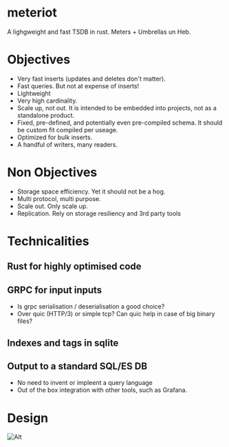 # meteriot
A lighgweight and fast TSDB in rust.
Meters + Umbrellas un Heb.

# Objectives
* Very fast inserts (updates and deletes don't matter).
* Fast queries. But not at expense of inserts!
* Lightweight
* Very high cardinality.
* Scale up, not out. It is intended to be embedded into
projects, not as a standalone product.
* Fixed, pre-defined, and potentially even pre-compiled
schema. It should be custom fit compiled per useage.
* Optimized for bulk inserts.
* A handful of writers, many readers.

# Non Objectives
* Storage space efficiency. Yet it should not be a hog.
* Multi protocol, multi purpose.
* Scale out. Only scale up.
* Replication. Rely on storage resiliency and 3rd
party tools  

# Technicalities
## Rust for highly optimised code

## GRPC for input inputs
* Is grpc serialisation / deserialisation a good choice?
* Over quic (HTTP/3) or simple tcp? Can quic help in case of big binary files?

## Indexes and tags in sqlite

## Output to a standard SQL/ES DB
* No need to invent or impleent a query language
* Out of the box integration with other tools, such as Grafana.

# Design
![Alt](arch_overview.svg)
